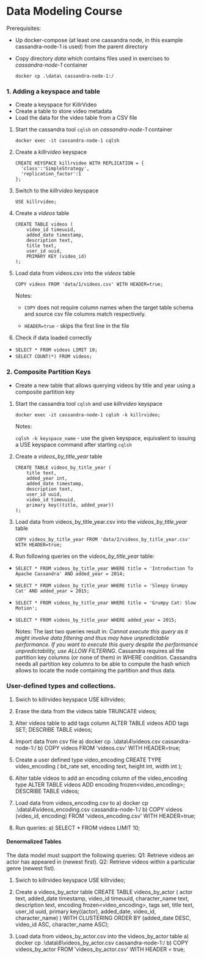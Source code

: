 # Data Modeling Course

Prerequisites:
  * Up docker-compose (at least one cassandra node, in this example cassandra-node-1 is used) from the parent directory
  * Copy directory *data* which contains files used in exercises to *cassandra-node-1* container
  
 	 ```docker cp .\data\ cassandra-node-1:/```


### 1. Adding a keyspace and table
  * Create a keyspace for KillrVideo
  * Create a table to store video metadata
  * Load the data for the video table from a CSV file

1. Start the cassandra tool ```cqlsh``` on *cassandra-node-1* container 

	```docker exec -it cassandra-node-1 cqlsh```

2. Create a *killrvideo* keyspace 

	```
	CREATE KEYSPACE killrvideo WITH REPLICATION = {
	  'class':'SimpleStrategy',
	  'replication_factor':1
	};
	```
	
3. Switch to the *killrvideo* keyspace

	`USE killrvideo;`

4. Create a *videos* table
		
	```
	CREATE TABLE videos (
		video_id timeuuid,
		added_date timestamp,
		description text, 
		title text,
		user_id uuid,
		PRIMARY KEY (video_id)
	);
	```

4. Load data from videos.csv into the *videos* table

	`COPY videos FROM 'data/1/videos.csv' WITH HEADER=true;`
	
	Notes: 
	
	  * `COPY` does not require column names when the target table schema and source csv file columns match respectively.
	
	  * `HEADER=true` - skips the first line in the file
	  
5. Check if data loaded correctly
  * `SELECT * FROM videos LIMIT 10;`
  * `SELECT COUNT(*) FROM videos;`


### 2. Composite Partition Keys
  * Create a new table that allows querying videos by title and year using a composite partition key

1. Start the cassandra tool ```cqlsh``` and use *killrvideo* keyspace

	```docker exec -it cassandra-node-1 cqlsh -k killrvideo;```
	
	Notes: 
	
	```cqlsh -k keyspace_name``` - use the given keyspace, equivalent to issuing a USE keyspace command after starting ```cqlsh```
	
2. Create a *videos_by_title_year* table
		
	```
	CREATE TABLE videos_by_title_year (
		title text,
		added_year int,
		added_date timestamp,
		description text, 
		user_id uuid,
		video_id timeuuid,
		primary key((title, added_year))
	);
	```
3. Load data from videos_by_title_year.csv into the *videos_by_title_year* table

	`COPY videos_by_title_year FROM 'data/2/videos_by_title_year.csv' WITH HEADER=true;`

4. Run following queries on the *videos_by_title_year* table:
  * ```SELECT * FROM videos_by_title_year WHERE title = 'Introduction To Apache Cassandra' AND added_year = 2014;```
  * ```SELECT * FROM videos_by_title_year WHERE title = 'Sleepy Grumpy Cat' AND added_year = 2015;```
  * ```SELECT * FROM videos_by_title_year WHERE title = 'Grumpy Cat: Slow Motion';```
  * ```SELECT * FROM videos_by_title_year WHERE added_year = 2015;```
  
	Notes: 
	The last two queries result in:  *Cannot execute this query as it might involve data filtering and thus may have unpredictable 		performance. If you want to execute this query despite the performance unpredictability, use ALLOW FILTERING*. 
	Cassandra requires all the partition key columns (or none of them) in WHERE condition. Cassandra needs all partition key columns 	to be able to compute the hash which allows to locate the node containing the partition and thus data.
	
	
### User-defined types and collections.
1. Swich to killrvideo keyspace
USE killrvideo; 

2. Erase the data from the videos table
TRUNCATE videos;

3. Alter videos table to add tags column 
ALTER TABLE videos ADD tags SET<text>;
DESCRIBE TABLE videos;

4. Import data from csv file
a) docker cp .\data\4\videos.csv cassandra-node-1:/
b) COPY videos FROM 'videos.csv' WITH HEADER=true;

5. Create a user defined type video_encoding
CREATE TYPE video_encoding (
	bit_rate set<text>,
	encoding text,
	height int,
	width int
);

6. Alter table videos to add an encoding column of the video_encoding type
ALTER TABLE videos ADD encoding frozen<video_encoding>;
DESCRIBE TABLE videos;

7. Load data from videos_encoding.csv to
a) docker cp .\data\4\videos_encoding.csv cassandra-node-1:/
b) COPY videos (video_id, encoding) FROM 'videos_encoding.csv' WITH HEADER=true;

8. Run queries:
a) SELECT * FROM videos LIMIT 10;

#### Denormalized Tables
The data model must support the following queries:
Q1: Retrieve videos an actor has appeared in (newest first).
Q2: Retrieve videos within a particular genre (newest fist).

1. Swich to killrvideo keyspace
USE killrvideo;

2. Create a videos_by_actor table
CREATE TABLE videos_by_actor (
	actor text,
	added_date timestamp,
	video_id timeuuid,
	character_name text,
	description text,
	encoding frozen<video_encoding>,
	tags set<text>,
	title text,
	user_id uuid,
	primary key((actor), added_date, video_id, character_name)
) WITH CLUSTERING ORDER BY (added_date DESC, video_id ASC, character_name ASC);

3. Load data from videos_by_actor.csv into the videos_by_actor table
a) docker cp .\data\6\videos_by_actor.csv cassandra-node-1:/
b) COPY videos_by_actor FROM 'videos_by_actor.csv' WITH HEADER = true;
